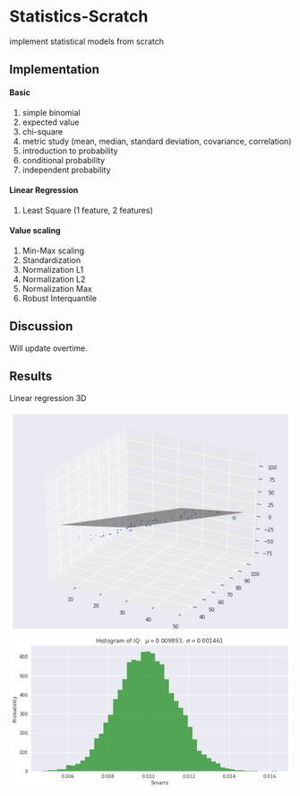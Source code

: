 # Statistics-Scratch
implement statistical models from scratch

## Implementation

#### Basic
 1. simple binomial
 2. expected value
 3. chi-square
 4. metric study (mean, median, standard deviation, covariance, correlation)
 5. introduction to probability
 6. conditional probability
 7. independent probability

#### Linear Regression
 1. Least Square (1 feature, 2 features)

#### Value scaling
 1. Min-Max scaling
 2. Standardization
 3. Normalization L1
 4. Normalization L2
 5. Normalization Max
 6. Robust Interquantile



## Discussion

Will update overtime.

## Results

Linear regression 3D

![alt text](results/linear3d.png)
![alt text](results/scaling.png)
